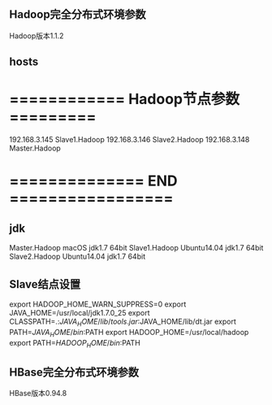 ## Hadoop完全分布式环境参数

Hadoop版本1.1.2

hosts
-----

# ============ Hadoop节点参数 =========

192.168.3.145   Slave1.Hadoop
192.168.3.146   Slave2.Hadoop
192.168.3.148   Master.Hadoop

# ============== END =================

jdk
-----
Master.Hadoop macOS 		jdk1.7 64bit
Slave1.Hadoop Ubuntu14.04   jdk1.7 64bit
Slave2.Hadoop Ubuntu14.04   jdk1.7 64bit

Slave结点设置
-----------
export HADOOP_HOME_WARN_SUPPRESS=0 
export JAVA_HOME=/usr/local/jdk1.7.0_25 
export CLASSPATH=.:$JAVA_HOME/lib/tools.jar:$JAVA_HOME/lib/dt.jar 
export PATH=$JAVA_HOME/bin:$PATH 
export HADOOP_HOME=/usr/local/hadoop 
export PATH=$HADOOP_HOME/bin:$PATH

## HBase完全分布式环境参数

HBase版本0.94.8
